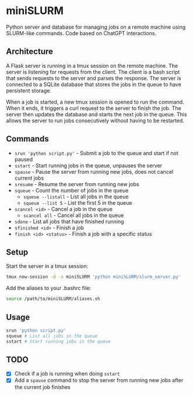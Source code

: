 # miniSLURM
Python server and database for managing jobs on a remote machine using SLURM-like commands.
Code based on ChatGPT interactions.

## Architecture
A Flask server is running in a tmux session on the remote machine. The server is listening for requests from the client. The client is a bash script that sends requests to the server and parses the response. The server is connected to a SQLite database that stores the jobs in the queue to have persistent storage.

When a job is started, a new tmux session is opened to run the command. When it ends, it triggers a curl request to the server to finish the job. The server then updates the database and starts the next job in the queue. This allows the server to run jobs consecutively without having to be restarted.

## Commands
- `srun 'python script.py'` - Submit a job to the queue and start if not paused
- `sstart` - Start running jobs in the queue, unpauses the server
- `spause` - Pause the server from running new jobs, does not cancel current jobs
- `sresume` - Resume the server from running new jobs
- `squeue` - Count the number of jobs in the queue
  - `squeue --listall` - List all jobs in the queue
  - `squeue --list 5` - List the first 5 in the queue
- `scancel <id>` - Cancel a job in the queue
  - `scancel all` - Cancel all jobs in the queue
- `sdone` - List all jobs that have finished running
- `sfinished <id>` - Finish a job 
- `finish <id> <status>` - Finish a job with a specific status

## Setup
Start the server in a tmux session:
```bash
tmux new-session -d -s miniSLURM 'python miniSLURM/slurm_server.py'
```

Add the aliases to your .bashrc file:
```bash
source /path/to/miniSLURM/aliases.sh
```

## Usage
```bash
srun 'python script.py'
squeue # List all jobs in the queue
sstart # Start running jobs in the queue
```

<!-- ## Issues
- Proxy blocking curl requests
  - Solution: Add the following to your .bashrc file
```bash
alias curl='curl --noproxy localhost'
``` -->

## TODO
- [x] Check if a job is running when doing `sstart`
- [x] Add a `spause` command to stop the server from running new jobs after the current job finishes